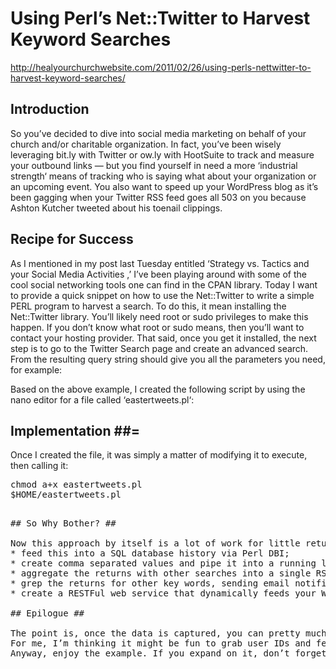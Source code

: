 Using Perl’s Net::Twitter to Harvest Keyword Searches
=====================================================

http://healyourchurchwebsite.com/2011/02/26/using-perls-nettwitter-to-harvest-keyword-searches/

## Introduction ##

So you’ve decided to dive into social media marketing on behalf of your church and/or charitable organization.
In fact, you’ve been wisely leveraging bit.ly with Twitter or ow.ly with HootSuite to track and measure your outbound links — but you find yourself in need a more ‘industrial strength‘ means of tracking who is saying what about your organization or an upcoming event.
You also want to speed up your WordPress blog as it’s been gagging when your Twitter RSS feed goes all 503 on you because Ashton Kutcher tweeted about his toenail clippings.


## Recipe for Success ##

As I mentioned in my post last Tuesday entitled ‘Strategy vs. Tactics and your Social Media Activities ,’ I’ve been playing around with some of the cool social networking tools one can find in the CPAN library.
Today I want to provide a quick snippet on how to use the Net::Twitter to write a simple PERL program to harvest a search.
To do this, it mean installing the Net::Twitter library. You’ll likely need root or sudo privileges to make this happen. If you don’t know what root or sudo means, then you’ll want to contact your hosting provider.
That said, once you get it installed, the next step is to go to the Twitter Search page and create an advanced search. From the resulting query string should give you all the parameters you need, for example:

Based on the above example, I created the following script by using the nano editor for a file called ‘eastertweets.pl‘:

## Implementation ##=

Once I created the file, it was simply a matter of modifying it to execute, then calling it:

<pre>
chmod a+x eastertweets.pl
$HOME/eastertweets.pl
<pre>

## So Why Bother? ##

Now this approach by itself is a lot of work for little return. However, here are some things you might want to do with the sample above that would provide some big return value:
* feed this into a SQL database history via Perl DBI;
* create comma separated values and pipe it into a running log file;
* aggregate the returns with other searches into a single RSS file on your server for both the sake of speed and feeding localized dashboards;
* grep the returns for other key words, sending email notifications on hot items, while deleting those spammy items that make your feed so noisy;
* create a RESTFul web service that dynamically feeds your WordPress blog of select queries using Ajax via jQuery.

## Epilogue ##

The point is, once the data is captured, you can pretty much do anything you want with it programatically.
For me, I’m thinking it might be fun to grab user IDs and feed their demographic information into some sort of analytics engine; or at least have some fun with Google Maps.
Anyway, enjoy the example. If you expand on it, don’t forget to come back and provide a link. I’d be interested to see how this snippet evolves.